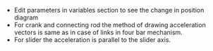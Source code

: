 - Edit parameters in variables section to see the change in position diagram
- For crank and connecting rod the method of drawing acceleration vectors is same as in case of links in four bar mechanism.
- For slider the acceleration is parallel to the slider axis.